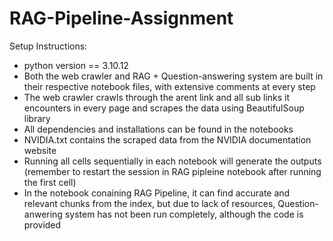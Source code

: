 # RAG-Pipeline-Assignment

Setup Instructions:

- python version == 3.10.12
- Both the web crawler and RAG + Question-answering system are built in their respective notebook files, with extensive comments at every step
- The web crawler crawls through the arent link and all sub links it encounters in every page and scrapes the data using BeautifulSoup library
- All dependencies and installations can be found in the notebooks
- NVIDIA.txt contains the scraped data from the NVIDIA documentation website
- Running all cells sequentially in each notebook will generate the outputs (remember to restart the session in RAG pipleine notebook after running the first cell)
- In the notebook conaining RAG Pipeline, it can find accurate and relevant chunks from the index, but due to lack of resources, Question-anwering system has not been run completely, although the code is provided

